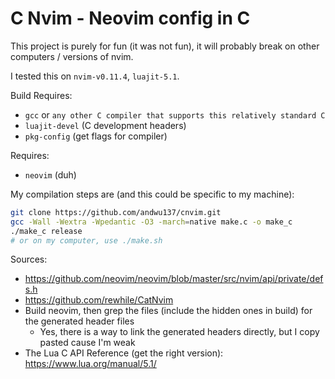# C Nvim - Neovim config in C
This project is purely for fun (it was not fun), it will probably break on other computers / versions of nvim.

I tested this on `nvim-v0.11.4`, `luajit-5.1`.

Build Requires:
- `gcc` or `any other C compiler that supports this relatively standard C`
- `luajit-devel` (C development headers)
- `pkg-config` (get flags for compiler)

Requires:
- `neovim` (duh)

My compilation steps are (and this could be specific to my machine):
```bash
git clone https://github.com/andwu137/cnvim.git
gcc -Wall -Wextra -Wpedantic -O3 -march=native make.c -o make_c
./make_c release
# or on my computer, use ./make.sh
```

Sources:
- https://github.com/neovim/neovim/blob/master/src/nvim/api/private/defs.h
- https://github.com/rewhile/CatNvim
- Build neovim, then grep the files (include the hidden ones in build) for the generated header files
    - Yes, there is a way to link the generated headers directly, but I copy pasted cause I'm weak
- The Lua C API Reference (get the right version): https://www.lua.org/manual/5.1/
